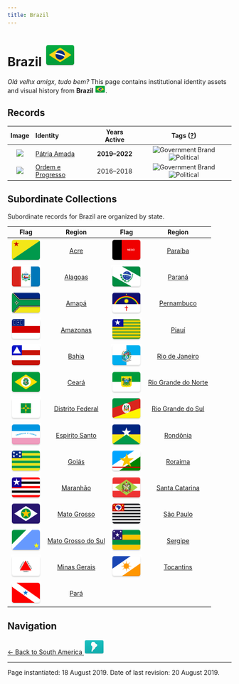 ```yaml
---
title: Brazil
---
```


# Brazil <img src="../images/FlagKit/SA/BR/BR@3x.png" class="flagkit-head">

*Olá velhx amigx, tudo bem?* This page contains institutional identity assets and visual history from **Brazil** <img src="../images/FlagKit/SA/BR/BR.png" class="flagkit">.

## Records

| Image | Identity | Years Active | Tags ([?](/guide/flags.html#Flags-Aiding-in-Classification)) |
| :---: | :------- | :-----------:| :---: |
| <img src="/assets/SA/BR/PATRIA_thumb.png" class="record-thumb"> | [Pátria Amada](BR/PATRIA.html) | **2019–2022** | <img src="../../../images/cat_flags/01.png" class="catflag" title="Government Brand"> <img src="../../../images/cat_flags/03.png" class="catflag" title="Political"> |
| <img src="https://f001.backblazeb2.com/b2api/v1/b2_download_file_by_id?fileId=4_z28c49eac21252eda5eb50012_f1124ba68ace580c4_d20181014_m002758_c001_v0001106_t0051" class="record-thumb"> | [Ordem e Progresso](BR/TEMER.html) | 2016–2018 | <img src="../../../images/cat_flags/01.png" class="catflag" title="Government Brand"> <img src="../../../images/cat_flags/03.png" class="catflag" title="Political"> |

## Subordinate Collections

Subordinate records for Brazil are organized by state.

| Flag | Region | Flag | Region |
| :---: | :---: | :---: | :---: |
| <img src="../images/FlagKit/SA/BR/AC/AC@3x.png" class="flagkit-head"> | [Acre](BR/AC.html) | <img src="../images/FlagKit/SA/BR/PB/PB@3x.png" class="flagkit-head"> | [Paraíba](BR/PB.html) |
| <img src="../images/FlagKit/SA/BR/AL/AL@3x.png" class="flagkit-head"> | [Alagoas](BR/AL.html) | <img src="../images/FlagKit/SA/BR/PR/PR@3x.png" class="flagkit-head"> | [Paraná](BR/PR.html) |
| <img src="../images/FlagKit/SA/BR/AP/AP@3x.png" class="flagkit-head"> | [Amapá](BR/AP.html) | <img src="../images/FlagKit/SA/BR/PE/PE@3x.png" class="flagkit-head"> | [Pernambuco](BR/PE.html) |
| <img src="../images/FlagKit/SA/BR/AM/AM@3x.png" class="flagkit-head"> | [Amazonas](BR/AM.html) | <img src="../images/FlagKit/SA/BR/PI/PI@3x.png" class="flagkit-head"> | [Piauí](BR/PI.html) |
| <img src="../images/FlagKit/SA/BR/BA/BA@3x.png" class="flagkit-head"> | [Bahia](BR/BA.html) | <img src="../images/FlagKit/SA/BR/RJ/RJ@3x.png" class="flagkit-head"> | [Rio de Janeiro](BR/RJ.html) |
| <img src="../images/FlagKit/SA/BR/CE/CE@3x.png" class="flagkit-head"> | [Ceará](BR/CE.html) | <img src="../images/FlagKit/SA/BR/RN/RN@3x.png" class="flagkit-head"> | [Rio Grande do Norte](BR/RN.html) |
| <img src="../images/FlagKit/SA/BR/DF/DF@3x.png" class="flagkit-head"> | [Distrito Federal](BR/DF.html) | <img src="../images/FlagKit/SA/BR/RS/RS@3x.png" class="flagkit-head"> | [Rio Grande do Sul](BR/RS.html) |
| <img src="../images/FlagKit/SA/BR/ES/ES@3x.png" class="flagkit-head"> | [Espírito Santo](BR/ES.html) | <img src="../images/FlagKit/SA/BR/RO/RO@3x.png" class="flagkit-head"> | [Rondônia](BR/RO.html) |
| <img src="../images/FlagKit/SA/BR/GO/GO@3x.png" class="flagkit-head"> | [Goiás](BR/GO.html) | <img src="../images/FlagKit/SA/BR/RR/RR@3x.png" class="flagkit-head"> | [Roraima](BR/RR.html) |
| <img src="../images/FlagKit/SA/BR/MA/MA@3x.png" class="flagkit-head"> | [Maranhão](BR/MA.html) | <img src="../images/FlagKit/SA/BR/SC/SC@3x.png" class="flagkit-head"> | [Santa Catarina](BR/SC.html) |
| <img src="../images/FlagKit/SA/BR/MT/MT@3x.png" class="flagkit-head"> | [Mato Grosso](BR/MT.html) | <img src="../images/FlagKit/SA/BR/SP/SP@3x.png" class="flagkit-head"> | [São Paulo](BR/SP.html) |
| <img src="../images/FlagKit/SA/BR/MS/MS@3x.png" class="flagkit-head"> | [Mato Grosso do Sul](BR/MS.html) | <img src="../images/FlagKit/SA/BR/SE/SE@3x.png" class="flagkit-head"> | [Sergipe](BR/SE.html) |
| <img src="../images/FlagKit/SA/BR/MG/MG@3x.png" class="flagkit-head"> | [Minas Gerais](BR/MG.html) | <img src="../images/FlagKit/SA/BR/TO/TO@3x.png" class="flagkit-head"> | [Tocantins](BR/TO.html) |
| <img src="../images/FlagKit/SA/BR/PA/PA@3x.png" class="flagkit-head"> | [Pará](BR/PA.html) | | | |

## Navigation

[← Back to South America <img src="../images/FlagKit/SA@2x.png" class="flagkit">](../SA.html)

---

Page instantiated: 18 August 2019.
Date of last revision: 20 August 2019.